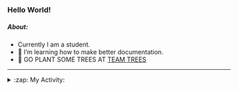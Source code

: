 ### Hello World!

##### About:
- Currently I am a student.
- 🌱 I’m learning how to make better documentation.
- 🌱 GO PLANT SOME TREES AT [TEAM TREES](https://teamtrees.org/)

---
<details>
  <summary>:zap: My Activity:</summary>
  
<!--START_SECTION:waka-->
![Code Time](http://img.shields.io/badge/Code%20Time-1%2C135%20hrs%2037%20mins-blue)

**I'm a Night 🦉** 

```text
🌞 Morning                1337 commits        ██░░░░░░░░░░░░░░░░░░░░░░░   09.00 % 
🌆 Daytime                5291 commits        █████████░░░░░░░░░░░░░░░░   35.62 % 
🌃 Evening                4317 commits        ███████░░░░░░░░░░░░░░░░░░   29.06 % 
🌙 Night                  3911 commits        ███████░░░░░░░░░░░░░░░░░░   26.33 % 
```
📅 **I'm Most Productive on Wednesday** 

```text
Monday                   2253 commits        ████░░░░░░░░░░░░░░░░░░░░░   15.17 % 
Tuesday                  1914 commits        ███░░░░░░░░░░░░░░░░░░░░░░   12.88 % 
Wednesday                3426 commits        ██████░░░░░░░░░░░░░░░░░░░   23.06 % 
Thursday                 1851 commits        ███░░░░░░░░░░░░░░░░░░░░░░   12.46 % 
Friday                   1438 commits        ██░░░░░░░░░░░░░░░░░░░░░░░   09.68 % 
Saturday                 1326 commits        ██░░░░░░░░░░░░░░░░░░░░░░░   08.93 % 
Sunday                   2648 commits        ████░░░░░░░░░░░░░░░░░░░░░   17.82 % 
```


📊 **This Week I Spent My Time On** 

```text
🔥 Editors: 
VS Code                  2 hrs 41 mins       █████████████████████████   100.00 % 

🐱‍💻 Projects: 
praise                   1 hr 21 mins        █████████████░░░░░░░░░░░░   50.65 % 
gfg-frontend             1 hr 19 mins        ████████████░░░░░░░░░░░░░   49.35 % 
```


 Last Updated on 14/06/2023 16:08:11 UTC
<!--END_SECTION:waka-->
</details>
